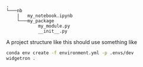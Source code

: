 ```
.
└───nb
    |   my_notebook.ipynb
    └───my_package
            my_module.py
            __init__.py
```
A project structure like this should use something like
```bash
conda env create -f environment.yml -p .envs/dev
widgetron .
```